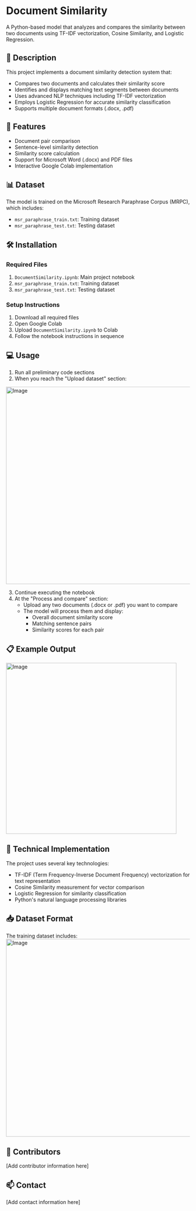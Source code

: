 # Document Similarity

A Python-based model that analyzes and compares the similarity between two documents using TF-IDF vectorization, Cosine Similarity, and Logistic Regression.

## 📝 Description

This project implements a document similarity detection system that:
- Compares two documents and calculates their similarity score
- Identifies and displays matching text segments between documents
- Uses advanced NLP techniques including TF-IDF vectorization
- Employs Logistic Regression for accurate similarity classification
- Supports multiple document formats (.docx, .pdf)

## 🚀 Features

- Document pair comparison
- Sentence-level similarity detection
- Similarity score calculation
- Support for Microsoft Word (.docx) and PDF files
- Interactive Google Colab implementation

## 📊 Dataset

The model is trained on the Microsoft Research Paraphrase Corpus (MRPC), which includes:
- `msr_paraphrase_train.txt`: Training dataset
- `msr_paraphrase_test.txt`: Testing dataset

## 🛠️ Installation

### Required Files
1. `DocumentSimilarity.ipynb`: Main project notebook
2. `msr_paraphrase_train.txt`: Training dataset
3. `msr_paraphrase_test.txt`: Testing dataset

### Setup Instructions

1. Download all required files
2. Open Google Colab
3. Upload `DocumentSimilarity.ipynb` to Colab
4. Follow the notebook instructions in sequence

## 💻 Usage

1. Run all preliminary code sections
2. When you reach the "Upload dataset" section:

<img width="539" alt="Image" src="https://github.com/user-attachments/assets/4de1f6f0-7b11-4235-ba37-0898f655b02c" />

3. Continue executing the notebook
4. At the "Process and compare" section:
   - Upload any two documents (.docx or .pdf) you want to compare
   - The model will process them and display:
     - Overall document similarity score
     - Matching sentence pairs
     - Similarity scores for each pair

## 📋 Example Output

<img width="467" alt="Image" src="https://github.com/user-attachments/assets/1dd25aca-4c37-4217-89c9-03a8de2b5f26" />

## 🧮 Technical Implementation

The project uses several key technologies:
- TF-IDF (Term Frequency-Inverse Document Frequency) vectorization for text representation
- Cosine Similarity measurement for vector comparison
- Logistic Regression for similarity classification
- Python's natural language processing libraries

## 📥 Dataset Format

The training dataset includes:
<img width="540" alt="Image" src="https://github.com/user-attachments/assets/63d59749-a740-4857-883a-ea5c429ab881" />

## 👥 Contributors

[Add contributor information here]

## 📫 Contact

[Add contact information here]

